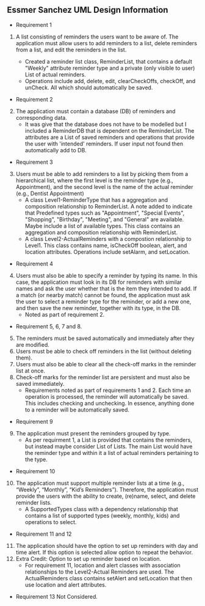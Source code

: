 ## Essmer Sanchez UML Design Information

* Requirement 1
1.  A list consisting of reminders the users want to be aware of. The application must allow
users to add reminders to a list, delete reminders from a list, and edit the reminders in
the list.

    * Created a reminder list class, ReminderList, that contains a default "Weekly" attribute reminder type and a private (only visible to user) List of actual reminders.
    * Operations include add, delete, edit, clearCheckOffs, checkOff, and unCheck. All which should automatically be saved.
* Requirement 2
2. The application must contain a database (DB) of reminders and corresponding data.
    * It was give that the database does not have to be modelled but I included a ReminderDB that is dependent on the ReminderList. The attributes are a List of saved reminders and operations that provide the user with 'intended' reminders. If user input not found then automatically add to DB.
* Requirement 3
3. Users must be able to add reminders to a list by picking them from a hierarchical list,
where the first level is the reminder type (e.g., Appointment), and the second level is the
name of the actual reminder (e.g., Dentist Appointment)
    * A class Level1-ReminderType that has a aggregation and composition relationship to ReminderList. A note added to indicate that Predefined types such as "Appointment", "Special Events", "Shopping", "Birthday", "Meeting", and "General" are available. Maybe include a list of available types. This class contains an aggregation and composition relationship with ReminderList.
    * A class Level2-ActualReminders with a compostion relationship to Level1. This class contains name, isCheckOff boolean, alert, and location attributes. Operations include setAlarm, and setLocation.
* Requirement 4
4. Users must also be able to specify a reminder by typing its name. In this case, the
application must look in its DB for reminders with similar names and ask the user
whether that is the item they intended to add. If a match (or nearby match) cannot be
found, the application must ask the user to select a reminder type for the reminder, or
add a new one, and then save the new reminder, together with its type, in the DB.
    * Noted as part of requirement 2.
* Requirement 5, 6, 7 and 8.
5. The reminders must be saved automatically and immediately after they are modified.
6. Users must be able to check off reminders in the list (without deleting them).
7. Users must also be able to clear all the check-off marks in the reminder list at once.
8. Check-off marks for the reminder list are persistent and must also be saved immediately.
    * Requirements noted as part of requirements 1 and 2. Each time an operation is processed, the reminder will automatically be saved. This includes checking and unchecking. In essence, anything done to a reminder will be automatically saved.
* Requirement 9
9. The application must present the reminders grouped by type.
    * As per requirment 1, a List is provided that contains the reminders, but instead maybe consider List of Lists. The main List would have the reminder type and within it a list of actual reminders pertaining to the type.
* Requirement 10
10. The application must support multiple reminder lists at a time (e.g., “Weekly”, “Monthly”,
“Kid’s Reminders”). Therefore, the application must provide the users with the ability to
create, (re)name, select, and delete reminder lists.
    * A SupportedTypes class with a dependency relationship that contains a list of supported types (weekly, monthly, kids) and operations to select.
* Requirement 11 and 12
11. The application should have the option to set up reminders with day and time alert. If this
option is selected allow option to repeat the behavior.
12. Extra Credit: Option to set up reminder based on location.
    * For requirement 11, location and alert classes with association relationships to the Level2-Actual Reminders are used. The ActualReminders class contains setAlert and setLocation that then use location and alert attributes. 
* Requirement 13 Not Considered.



